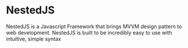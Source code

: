 NestedJS
========

NestedJS is a Javascript Framework that brings MVVM design pattern to web development. NestedJS is built to be incredibly easy to use with intuitive, simple syntax
